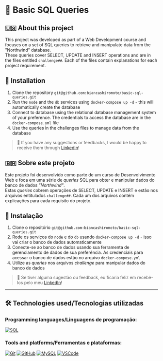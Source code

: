 # 🐬 Basic SQL Queries

## 🇺🇸 About this project

This project was developed as part of a Web Development course and focuses on a set of SQL queries to retrieve and manipulate data from the "Northwind" database.<br>
These queries cover SELECT, UPDATE and INSERT operations and are in the files entitled `challenge##`. Each of the files contain explanations for each project requirement.

## 📝 Installation
1. Clone the repository `git@github.com:biancashiromoto/basic-sql-queries.git`
2. Run the `node` and the `db` services using `docker-compose up -d` - this will automatically create the database
3. Connect to database using the relational database management system of your preference. The credentials to access the database are in the `docker-compose.yml` file
4. Use the queries in the challenges files to manage data from the database

> 💬 If you have any suggestions or feedbacks, I would be happy to receive them through <a href="https://www.linkedin.com/in/bshiromoto/" target="_blank">LinkedIn</a>!

## 🇧🇷 Sobre este projeto

Este projeto foi desenvolvido como parte de um curso de Desenvolvimento Web e foca em uma série de <i>queries</i> SQL para obter e manipular dados do banco de dados <i>"Northwind"</i>.<br>
Estas <i>queries</i> cobrem operações de SELECT, UPDATE e INSERT e estão nos arquivos entitulados `challenge##`. Cada um dos arquivos contém explicações para cada requisito do projeto.

## 📝 Instalação
1. Clone o repositório `git@github.com:biancashiromoto/basic-sql-queries.git`
2. Rode os serviços do `node` e do `db` usando `docker-compose up -d` - isso vai criar o banco de dados automaticamente
3. Conecte-se ao banco de dados usando sua ferramenta de gerenciamento de dados de sua preferência. As credenciais para acessar o banco de dados estão no arquivo `docker-compose.yml`
4. Utilize as <i>queries</i> nos arquivos <i>challenge</i> para manipular dados do banco de dados

> 💬 Se tiver alguma sugestão ou feedback, eu ficaria feliz em recebê-los pelo meu <a href="https://www.linkedin.com/in/bshiromoto/" target="_blank">LinkedIn</a>!

<hr>

## 🛠️ Technologies used/Tecnologias utilizadas
### Programming languages/Linguagens de programação:
[![SQL](https://img.shields.io/badge/SQL-003B57?style=for-the-badge&logo=sql&logoColor=white)]()

### Tools and platforms/Ferramentas e plataformas:
[![Git](https://img.shields.io/badge/Git-E44C30?style=for-the-badge&logo=git&logoColor=white)]()
[![GitHub](https://img.shields.io/badge/GitHub-100000?style=for-the-badge&logo=github&logoColor=white)]()
[![MySQL](https://img.shields.io/badge/MySQL-005C84?style=for-the-badge&logo=mysql&logoColor=white)]()
[![VSCode](https://img.shields.io/badge/VSCode-0078D4?style=for-the-badge&logo=visual%20studio%20code&logoColor=white)]()

